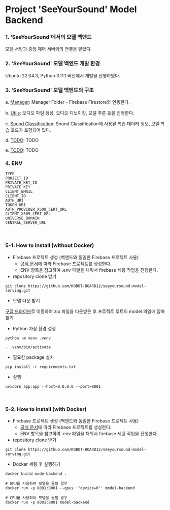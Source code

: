# Project 'SeeYourSound' Model Backend

### 1. 'SeeYourSound'에서의 모델 백엔드

모델 서빙과 중앙 제어 서버와의 연결을 맡았다.
<br>

### 2. 'SeeYourSound' 모델 백엔드 개발 환경

Ubuntu 22.04.3, Python 3.11.1 버전에서 개발을 진행하였다.
<br>

### 3. 'SeeYourSound' 모델 백엔드의 구조

a. [Manager](https://github.com/KOBOT-BOARD12/seeyoursound-model-serving/blob/develop/manager/firebase_manager.py): Manager Folder - Firebase Firestore와 연동한다.

b. [Utils](https://github.com/KOBOT-BOARD12/seeyoursound-model-serving/tree/develop/utils): 오디오 파일 생성, 오디오 디노이징, 모델 추론 등을 진행한다.

c. [Sound Classification](https://github.com/KOBOT-BOARD12/seeyoursound-model-serving/tree/develop/sound_classification): Sound Classification에 사용된 학습 데이터 정보, 모델 학습 코드가 포함되어 있다.

d. [TODO](https://github.com/KOBOT-BOARD12/seeyoursound-model-serving/tree/develop/sound_classification): TODO

e. [TODO](https://github.com/KOBOT-BOARD12/seeyoursound-model-serving/tree/develop/sound_classification): TODO
<br>

### 4. ENV

```
TYPE
PROJECT_ID
PRIVATE_KEY_ID
PRIVATE_KEY
CLIENT_EMAIL
CLIENT_ID
AUTH_URI
TOKEN_URI
AUTH_PROVIDER_X509_CERT_URL
CLIENT_X509_CERT_URL
UNIVERSE_DOMAIN
CENTRAL_SERVER_URL
```

<br>

### 5-1. How to install (without Docker)

- Firebase 프로젝트 생성 (백앤드와 동일한 Firebase 프로젝트 사용)
  - [공식 문서](https://firebase.google.com/)에 따라 Firebase 프로젝트를 생성한다.
  - ENV 항목을 참고하여 .env 파일을 채워서 firebase 세팅 작업을 진행한다.
- repository clone 받기

```shell
git clone https://github.com/KOBOT-BOARD12/seeyoursound-model-serving.git
```

- 모델 다운 받기

[구글 드라이브](https://drive.google.com/file/d/1KC4cleo_hQfop0Anw3zvXsy25BCl4tI6/view?usp=sharing)로 이동하여 zip 파일을 다운받은 후 프로젝트 루트의 model 파일에 압축 풀기

- Python 가상 환경 설정

```shell
python -m venv .venv
```

```shell
. .venv/bin/activate
```

- 필요한 package 설치

```shell
pip install -r requirements.txt
```

- 실행

```shell
uvicorn app:app --host=0.0.0.0 --port=8001
```

<br>

### 5-2. How to install (with Docker)

- Firebase 프로젝트 생성 (백앤드와 동일한 Firebase 프로젝트 사용)
  - [공식 문서](https://firebase.google.com/)에 따라 Firebase 프로젝트를 생성한다.
  - ENV 항목을 참고하여 .env 파일을 채워서 firebase 세팅 작업을 진행한다.
- repository clone 받기

```shell
git clone https://github.com/KOBOT-BOARD12/seeyoursound-model-serving.git
```

- Docker 세팅 후 실행하기

```shell
docker build mode-backend .
```

```shell
# GPU를 사용하여 모델을 돌릴 경우
docker run -p 8001:8001 --gpus '"device=0"' model-backend

# CPU를 사용하여 모델을 돌릴 경우
docker run -p 8001:8001 model-backend
```

